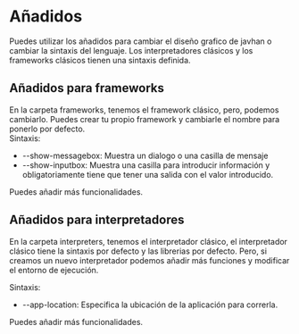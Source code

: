 # Añadidos
Puedes utilizar los añadidos para cambiar el diseño grafico de javhan o cambiar la sintaxis del lenguaje.
Los interpretadores clásicos y los frameworks clásicos tienen una sintaxis definida.

## Añadidos para frameworks
En la carpeta frameworks, tenemos el framework clásico, pero, podemos cambiarlo.
Puedes crear tu propio framework y cambiarle el nombre para ponerlo por defecto.<br>
Sintaxis:
- --show-messagebox: Muestra un dialogo o una casilla de mensaje
- --show-inputbox: Muestra una casilla para introducir información y obligatoriamente tiene que tener una salida con el valor introducido.

Puedes añadir más funcionalidades.

## Añadidos para interpretadores
En la carpeta interpreters, tenemos el interpretador clásico, el interpretador clásico tiene la sintaxis por defecto y las librerias por defecto. Pero, si creamos un nuevo interpretador podemos añadir más funciones y modificar el entorno de ejecución.<br>

Sintaxis:
- --app-location: Especifica la ubicación de la aplicación para correrla.

Puedes añadir más funcionalidades.